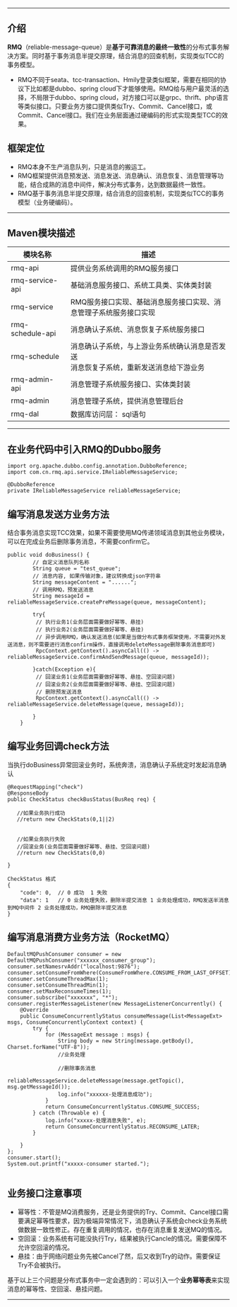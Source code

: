 ------------

## 介绍

**RMQ**（reliable-message-queue）是**基于可靠消息的最终一致性**的分布式事务解决方案。同时基于事务消息半提交原理，结合消息的回查机制，实现类似TCC的事务模型。


- RMQ不同于seata、tcc-transaction、Hmily登录类似框架，需要在相同的协议下比如都是dubbo、spring cloud下才能够使用。RMQ给与用户最灵活的选择，不局限于dubbo、spring cloud，对方接口可以是grpc、thrift、php语言等类似接口。只要业务方接口提供类似Try、Commit、Cancel接口，或Commit、Cancel接口。我们在业务层面通过硬编码的形式实现类型TCC的效果。


## 框架定位
- RMQ本身不生产消息队列，只是消息的搬运工。
- RMQ框架提供消息预发送、消息发送、消息确认、消息恢复、消息管理等功能，结合成熟的消息中间件，解决分布式事务，达到数据最终一致性。
- RMQ基于事务消息半提交原理，结合消息的回查机制，实现类似TCC的事务模型（业务硬编码）。

------------

## Maven模块描述

| 模块名称 | 描述 |
| --- | --- |
| rmq-api | 提供业务系统调用的RMQ服务接口 |
| rmq-service-api | 基础消息服务接口、系统工具类、实体类封装 |
| rmq-service | RMQ服务接口实现、基础消息服务接口实现、消息管理子系统服务接口实现 |
| rmq-schedule-api | 消息确认子系统、消息恢复子系统服务接口 |
| rmq-schedule | 消息确认子系统，与上游业务系统确认消息是否发送<br>消息恢复子系统，重新发送消息给下游业务 |
| rmq-admin-api | 消息管理子系统服务接口、实体类封装 |
| rmq-admin | 消息管理子系统，提供消息管理后台 |
| rmq-dal | 数据库访问层： sql语句|

------------


## 在业务代码中引入RMQ的Dubbo服务
```
import org.apache.dubbo.config.annotation.DubboReference;
import com.cn.rmq.api.service.IReliableMessageService;

@DubboReference
private IReliableMessageService reliableMessageService;
```

## 编写消息发送方业务方法
结合事务消息实现TCC效果，如果不需要使用MQ传递领域消息到其他业务模块，可以在完成业务后删除事务消息，不需要confirm它。

```
public void doBusiness() {
        // 自定义消息队列名称
        String queue = "test_queue";
        // 消息内容, 如果传输对象，建议转换成json字符串
        String messageContent = "......";
        // 调用RMQ，预发送消息
        String messageId = reliableMessageService.createPreMessage(queue, messageContent);

        try{
         // 执行业务1(业务层面需要做好幂等、悬挂)
         // 执行业务2(业务层面需要做好幂等、悬挂)
         // 异步调用RMQ，确认发送消息(如果是当做分布式事务框架使用，不需要对外发送消息，则不需要进行消息confirm操作，直接调用deleteMessage删除事务消息即可)
         RpcContext.getContext().asyncCall(() -> reliableMessageService.confirmAndSendMessage(queue, messageId));
         
        }catch(Exception e){
         // 回滚业务1(业务层面需要做好幂等、悬挂、空回滚问题)
         // 回滚业务2(业务层面需要做好幂等、悬挂、空回滚问题)
         // 删除预发送消息
         RpcContext.getContext().asyncCall(() -> reliableMessageService.deleteMessage(queue, messageId));
         
        }
    }
```

## 编写业务回调check方法
当执行doBusiness异常回滚业务时，系统奔溃，消息确认子系统定时发起消息确认

```
@RequestMapping("check")
@ResponseBody
public CheckStatus checkBusStatus(BusReq req) {
   
   //如果业务执行成功 
   //return new CheckStats(0,1||2)
   
   
   //如果业务执行失败
   //回滚业务(业务层面需要做好幂等、悬挂、空回滚问题)
   //return new CheckStats(0,0)
   
}

CheckStatus 格式
{	
	"code": 0,  // 0 成功  1 失败 
	"data": 1   // 0 业务处理失败，删除半提交消息 1 业务处理成功，RMQ发送半消息到MQ中间件 2 业务处理成功，RMQ删除半提交消息 
}

```


## 编写消息消费方业务方法（RocketMQ）
```
DefaultMQPushConsumer consumer = new DefaultMQPushConsumer("xxxxxx_consumer_group");
consumer.setNamesrvAddr("localhost:9876");
consumer.setConsumeFromWhere(ConsumeFromWhere.CONSUME_FROM_LAST_OFFSET);
consumer.setConsumeThreadMax(1);
consumer.setConsumeThreadMin(1);
consumer.setMaxReconsumeTimes(1);
consumer.subscribe("xxxxxxx", "*");
consumer.registerMessageListener(new MessageListenerConcurrently() {
    @Override
    public ConsumeConcurrentlyStatus consumeMessage(List<MessageExt> msgs, ConsumeConcurrentlyContext context) {
        try {
            for (MessageExt message : msgs) {
                String body = new String(message.getBody(), Charset.forName("UTF-8"));
                //业务处理
                
                //删除事务消息
                reliableMessageService.deleteMessage(message.getTopic(), msg.getMessageId());
                log.info("xxxxxx-处理消息成功");
            }
            return ConsumeConcurrentlyStatus.CONSUME_SUCCESS;
        } catch (Throwable e) {
            log.info("xxxxx-处理消息失败", e);
            return ConsumeConcurrentlyStatus.RECONSUME_LATER;
        }

    }
};
consumer.start();
System.out.printf("xxxxx-consumer started.");
        
```

## 业务接口注意事项

- 幂等性：不管是MQ消费服务，还是业务提供的Try、Commit、Cancel接口需要满足幂等性要求，因为极端异常情况下，消息确认子系统会check业务系统做数据一致性修正。存在重复调用的情况，也存在消息重复发送MQ的情况。
- 空回滚：业务系统有可能没执行Try，结果被执行Cancle的情况。需要保障不允许空回滚的情况。
- 悬挂：由于网络问题业务先被Cancel了然，后又收到Try的动作。需要保证Try不会被执行。

基于以上三个问题是分布式事务中一定会遇到的：可以引入一个**业务幂等表**来实现消息的幂等性、空回滚、悬挂问题。

------------

